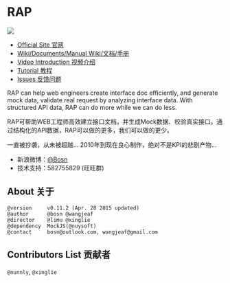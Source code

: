 
# RAP
![](https://sourcegraph.com/api/repos/github.com/thx/RAP/.counters/views-24h.png)
* [Official Site 官网](http://thx.github.io/RAP)
* [Wiki/Documents/Manual Wiki/文档/手册](http://github.com/thx/RAP/wiki)
* [Video Introduction 视频介绍](http://vodcdn.video.taobao.com/player/ugc/tb_ugc_pieces_core_player_loader.swf?version=1.0.20150330&vid=11622279&uid=11051796&p=1&t=1&rid=&random=6666)
* [Tutorial 教程](http://thx.github.io/RAP/study.html)
* [Issues 反馈问题](http://github.com/thx/RAP/issues)

RAP can help web engineers create interface doc efficiently, and generate mock data, validate real request by analyzing interface data. With structured API data, RAP can do more while we can do less.

RAP可帮助WEB工程师高效建立接口文档，并生成Mock数据、校验真实接口。通过结构化的API数据，RAP可以做的更多，我们可以做的更少。
 
 一直被抄袭，从未被超越... 2010年到现在良心制作，绝对不是KPI的悲剧产物...
 
* 新浪微博：[@Bosn](http://weibo.com/bosn)
* 技术支持：582755829  (旺旺群)
 
## About 关于

    @version     v0.11.2 (Apr. 28 2015 updated)
    @author      @bosn @wangjeaf
    @director    @limu @xinglie
    @dependency  MockJS(@nuysoft)
    @contact     bosn@outlook.com, wangjeaf@gmail.com
    
## Contributors List 贡献者

`@nunnly`, `@xinglie`
